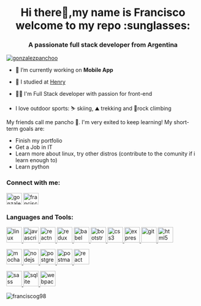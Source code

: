 <h1 align="center">Hi there👋,my name is Francisco welcome to my repo :sunglasses:</h1>
<h3 align="center">A passionate full stack developer from Argentina</h3>

<p align="left"> <a href="https://twitter.com/gonzalezpanchoo" target="blank"><img src="https://img.shields.io/twitter/follow/gonzalezpanchoo?logo=twitter&style=for-the-badge" alt="gonzalezpanchoo" /></a> </p>


- 🔭 I’m currently working on **Mobile App**

- 🌱 I studied at [Henry](https://soyhenry.com/)

- :technologist: I'm Full Stack developer with passion for front-end

- I love outdoor sports:  :skier: skiing, :mountain: trekking and :climbing:rock climbing

<span>My friends call me pancho :hotdog:. I'm very exited to keep learning! My short-term goals are:</span>
<ul>
  <li>Finish my portfolio</li>
  <li>Get a Job in IT</li>
  <li>Learn more about linux, try other distros (contribute to the comunity if i learn enough to)</li>
  <li>Learn python</li>
</ul>


<h3 align="left">Connect with me:</h3>
<p align="left">
<a href="https://twitter.com/gonzalezpanchoo" target="blank"><img align="center" src="https://cdn.jsdelivr.net/npm/simple-icons@3.0.1/icons/twitter.svg" alt="gonzalezpanchoo" height="30" width="40" /></a>
<a href="https://linkedin.com/in/francisco-gonzalez-72aa5a158" target="blank"><img align="center" src="https://cdn.jsdelivr.net/npm/simple-icons@3.0.1/icons/linkedin.svg" alt="francisco-gonzalez-72aa5a158" height="30" width="40" /></a>
</p>

<h3 align="left">Languages and Tools:</h3>
<p align="left">
    <a href="https://www.linux.org/" target="_blank"> <img src="https://devicons.github.io/devicon/devicon.git/icons/linux/linux-original.svg" alt="linux" width="40" height="40"/> </a> 
   <a href="https://developer.mozilla.org/en-US/docs/Web/JavaScript" target="_blank"> <img src="https://devicons.github.io/devicon/devicon.git/icons/javascript/javascript-original.svg" alt="javascript" width="40" height="40"/> </a> 
    <a href="https://reactnative.dev/" target="_blank"> <img src="https://reactnative.dev/img/header_logo.svg" alt="reactnative" width="40" height="40"/> </a> 
  <a href="https://redux.js.org" target="_blank"> <img src="https://devicons.github.io/devicon/devicon.git/icons/redux/redux-original.svg" alt="redux" width="40" height="40"/> </a> 
  <a href="https://babeljs.io/" target="_blank"> <img src="https://www.vectorlogo.zone/logos/babeljs/babeljs-icon.svg" alt="babel" width="40" height="40"/> </a> 
  <a href="https://getbootstrap.com" target="_blank"> <img src="https://devicons.github.io/devicon/devicon.git/icons/bootstrap/bootstrap-plain.svg" alt="bootstrap" width="40" height="40"/> </a> 
  <a href="https://www.w3schools.com/css/" target="_blank"> <img src="https://devicons.github.io/devicon/devicon.git/icons/css3/css3-original-wordmark.svg" alt="css3" width="40" height="40"/> </a> 
  <a href="https://expressjs.com" target="_blank"> <img src="https://devicons.github.io/devicon/devicon.git/icons/express/express-original-wordmark.svg" alt="express" width="40" height="40"/> </a>
  <a href="https://git-scm.com/" target="_blank"> <img src="https://www.vectorlogo.zone/logos/git-scm/git-scm-icon.svg" alt="git" width="40" height="40"/> </a> 
  <a href="https://www.w3.org/html/" target="_blank"> <img src="https://devicons.github.io/devicon/devicon.git/icons/html5/html5-original-wordmark.svg" alt="html5" width="40" height="40"/> </a> 
 
  <a href="https://mochajs.org" target="_blank"> <img src="https://www.vectorlogo.zone/logos/mochajs/mochajs-icon.svg" alt="mocha" width="40" height="40"/> </a> <a href="https://nodejs.org" target="_blank"> <img src="https://devicons.github.io/devicon/devicon.git/icons/nodejs/nodejs-original-wordmark.svg" alt="nodejs" width="40" height="40"/> </a> 
  <a href="https://www.postgresql.org" target="_blank"> <img src="https://devicons.github.io/devicon/devicon.git/icons/postgresql/postgresql-original-wordmark.svg" alt="postgresql" width="40" height="40"/> </a> 
  <a href="https://postman.com" target="_blank"> <img src="https://www.vectorlogo.zone/logos/getpostman/getpostman-icon.svg" alt="postman" width="40" height="40"/> </a> 
  <a href="https://reactjs.org/" target="_blank"> <img src="https://devicons.github.io/devicon/devicon.git/icons/react/react-original-wordmark.svg" alt="react" width="40" height="40"/> </a> 

  <a href="https://sass-lang.com" target="_blank"> <img src="https://devicons.github.io/devicon/devicon.git/icons/sass/sass-original.svg" alt="sass" width="40" height="40"/> </a> 
  <a href="https://www.sqlite.org/" target="_blank"> <img src="https://www.vectorlogo.zone/logos/sqlite/sqlite-icon.svg" alt="sqlite" width="40" height="40"/> </a>
  <a href="https://webpack.js.org" target="_blank"> <img src="https://devicons.github.io/devicon/devicon.git/icons/webpack/webpack-original.svg" alt="webpack" width="40" height="40"/> </a> 
</p>

<p><img align="center" src="https://github-readme-stats.vercel.app/api/top-langs?username=franciscog98&show_icons=true&locale=en&layout=compact" alt="franciscog98" /></p>
